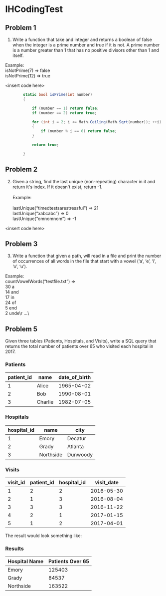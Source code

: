 # IHCodingTest

## Problem 1
1) Write a function that take and integer and returns a boolean of false when the integer is a prime number and true if it is not.  A prime number is a number greater than 1 that has no positive divisors other than 1 and itself.

Example:\
isNotPrime(7) => false<br>
isNotPrime(12) => true<br>

\<insert code here>
  
```csharp
        static bool isPrime(int number)
        {

            if (number == 1) return false;
            if (number == 2) return true;

            for (int i = 2; i <= Math.Ceiling(Math.Sqrt(number)); ++i)
            {
                if (number % i == 0) return false;
            }

            return true;

        }
```
## Problem 2

2) Given a string, find the last unique (non-repeating) character in it and return it's index. If it doesn't exist, return -1. 
\
\
Example:
\
\
lastUnique(“timedtestsarestressful”) => 21<br>
lastUnique(“xabcabc”) => 0<br>
lastUnique(“omnomnom”) => -1<br>

\<insert code here>

## Problem 3

3) Write a function that given a path, will read in a file and print the number of occurrences of all words in the file that start with a vowel (‘a’, ‘e’, ‘i’, ‘o’, ‘u’). 

Example:\
countVowelWords(“testfile.txt”) =>\
30 a\
14 and\
17 in\
24 of\
5 end\
2 unde\r
...\


## Problem 5

Given three tables (Patients, Hospitals, and Visits), write a SQL query that returns the total number of patients over 65 who visited each hospital in 2017.

### Patients

| patient_id | name  | date_of_birth |
| ------------ | ------- | --------------- |
| 1            | Alice   | 1965-04-02      |
| 2            | Bob     | 1990-08-01      |
| 3            | Charlie | 1982-07-05      |

### Hospitals

| hospital_id | name    | city   |
| ------------- | --------- | -------- |
| 1             | Emory     | Decatur  |
| 2             | Grady     | Atlanta  |
| 3             | Northside | Dunwoody |

### Visits

| visit_id | patient_id | hospital_id | visit_date |
| ---------- | ------------ | ------------- | ------------ |
| 1          | 2            | 2             | 2016-05-30   |
| 2          | 1            | 3             | 2016-08-04   |
| 3          | 3            | 3             | 2016-11-22   |
| 4          | 2            | 1             | 2017-01-15   |
| 5          | 1            | 2             | 2017-04-01   |

The result would look something like:

### Results

| Hospital Name | Patients Over 65 |
| ------------- | ---------------- |
| Emory         | 125403           |
| Grady         | 84537            |
| Northside     | 163522           |

